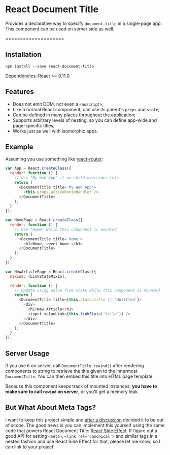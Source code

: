 React Document Title
====================

Provides a declarative way to specify `document.title` in a single-page app.  
This component can be used on server side as well.

====================

## Installation

```
npm install --save react-document-title
```

Dependencies: React >= 0.11.0

## Features

* Does not emit DOM, not even a `<noscript>`;
* Like a normal React compoment, can use its parent's `props` and `state`;
* Can be defined in many places throughout the application;
* Supports arbitrary levels of nesting, so you can define app-wide and page-specific titles;
* Works just as well with isomorphic apps.

## Example

Assuming you use something like [react-router](https://github.com/rackt/react-router):

```javascript
var App = React.createClass({
  render: function () {
    // Use "My Web App" if no child overrides this
    return (
      <DocumentTitle title='My Web App'>
        <this.props.activeRouteHandler />
      </DocumentTitle>
    );
  }
});

var HomePage = React.createClass({
  render: function () {
    // Use "Home" while this component is mounted
    return (
      <DocumentTitle title='Home'>
        <h1>Home, sweet home.</h1>
      </DocumentTitle>
    );
  }
});

var NewArticlePage = React.createClass({
  mixins: [LinkStateMixin],

  render: function () {
    // Update using value from state while this component is mounted
    return (
      <DocumentTitle title={this.state.title || 'Untitled'}>
        <div>
          <h1>New Article</h1>
          <input valueLink={this.linkState('title')} />
        </div>
      </DocumentTitle>
    );
  }
});
```

## Server Usage

If you use it on server, call `DocumentTitle.rewind()` after rendering components to string to retrieve the title given to the innermost `DocumentTitle`. You can then embed this title into HTML page template.

Because this component keeps track of mounted instances, **you have to make sure to call `rewind` on server**, or you'll get a memory leak.

## But What About Meta Tags?

I want to keep this project simple and [after a discussion](https://github.com/gaearon/react-document-title/issues/5) decided it to be out of scope. The good news is you can implement this yourself using the same code that powers React Document Title: [React Side Effect](https://github.com/gaearon/react-side-effect). If figure out a good API for setting `<meta>`, `<link rel='canonical'>` and similar tags in a nested fashion and use React Side Effect for that, please let me know, so I can link to your project!
